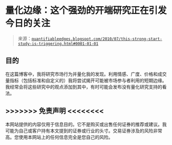 <!--yml

类别：未分类

日期：2024-05-18 12:56:32

-->

# 量化边缘：这个强劲的开端研究正在引发今日的关注

> 来源：[`quantifiableedges.blogspot.com/2010/07/this-strong-start-study-is-triggering.html#0001-01-01`](http://quantifiableedges.blogspot.com/2010/07/this-strong-start-study-is-triggering.html#0001-01-01)

## 目的

在这篇博客中，我将研究市场行为并量化我的发现。利用情感、广度、价格和成交量指标（包括标准和自定义的）我将尝试揭开可能被市场参与者利用的短期边缘。我经常会将这些研究中的观点添加到其中，有时可能会发布没有量化研究支持的看法。

## >>>>>>> 免责声明 <<<<<<<<

本网站提供的内容仅用于信息目的。它不是购买或出售任何证券的推荐或建议。我可能为自己或客户持有本文提到的证券或行业的头寸。交易证券涉及的风险非常高。您使用本网站上的任何信息完全是您自己的风险。
